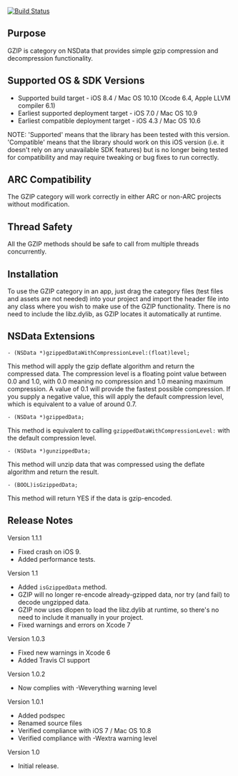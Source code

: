 [![Build Status](https://travis-ci.org/nicklockwood/GZIP.svg)](https://travis-ci.org/nicklockwood/GZIP)


Purpose
--------------

GZIP is category on NSData that provides simple gzip compression and decompression functionality.


Supported OS & SDK Versions
-----------------------------

* Supported build target - iOS 8.4 / Mac OS 10.10 (Xcode 6.4, Apple LLVM compiler 6.1)
* Earliest supported deployment target - iOS 7.0 / Mac OS 10.9
* Earliest compatible deployment target - iOS 4.3 / Mac OS 10.6

NOTE: 'Supported' means that the library has been tested with this version. 'Compatible' means that the library should work on this iOS version (i.e. it doesn't rely on any unavailable SDK features) but is no longer being tested for compatibility and may require tweaking or bug fixes to run correctly.


ARC Compatibility
------------------

The GZIP category will work correctly in either ARC or non-ARC projects without modification.


Thread Safety
--------------

All the GZIP methods should be safe to call from multiple threads concurrently.


Installation
--------------

To use the GZIP category in an app, just drag the category files (test files and assets are not needed) into your project and import the header file into any class where you wish to make use of the GZIP functionality. There is no need to include the libz.dylib, as GZIP locates it automatically at runtime.


NSData Extensions
----------------------

    - (NSData *)gzippedDataWithCompressionLevel:(float)level;

This method will apply the gzip deflate algorithm and return the compressed data. The compression level is a floating point value between 0.0 and 1.0, with 0.0 meaning no compression and 1.0 meaning maximum compression.  A value of 0.1 will provide the fastest possible compression. If you supply a negative value, this will apply the default compression level, which is equivalent to a value of around 0.7.

    - (NSData *)gzippedData;
    
This method is equivalent to calling `gzippedDataWithCompressionLevel:` with the default compression level.
    
    - (NSData *)gunzippedData;
    
This method will unzip data that was compressed using the deflate algorithm and return the result.

    - (BOOL)isGzippedData;
    
This method will return YES if the data is gzip-encoded.


Release Notes
--------------

Version 1.1.1

- Fixed crash on iOS 9.
- Added performance tests.

Version 1.1

- Added `isGzippedData` method.
- GZIP will no longer re-encode already-gzipped data, nor try  (and fail) to decode ungzipped data.
- GZIP now uses dlopen to load the libz.dylib at runtime, so there's no need to include it manually in your project.
- Fixed warnings and errors on Xcode 7

Version 1.0.3

- Fixed new warnings in Xcode 6
- Added Travis CI support

Version 1.0.2

- Now complies with -Weverything warning level

Version 1.0.1

- Added podspec
- Renamed source files
- Verified compliance with iOS 7 / Mac OS 10.8
- Verified compliance with -Wextra warning level

Version 1.0

- Initial release.